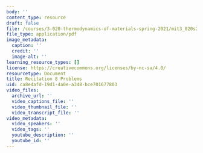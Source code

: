 ```yaml
---
body: ''
content_type: resource
draft: false
file: /courses/3-020-thermodynamics-of-materials-spring-2021/mit3_020s21_recitation8_problems.pdf
file_type: application/pdf
image_metadata:
  caption: ''
  credit: ''
  image-alt: ''
learning_resource_types: []
license: https://creativecommons.org/licenses/by-nc-sa/4.0/
resourcetype: Document
title: Recitation 8 Problems
uid: ca8e4afd-19d1-4a0e-a348-bce701677803
video_files:
  archive_url: ''
  video_captions_file: ''
  video_thumbnail_file: ''
  video_transcript_file: ''
video_metadata:
  video_speakers: ''
  video_tags: ''
  youtube_description: ''
  youtube_id: ''
---
```

